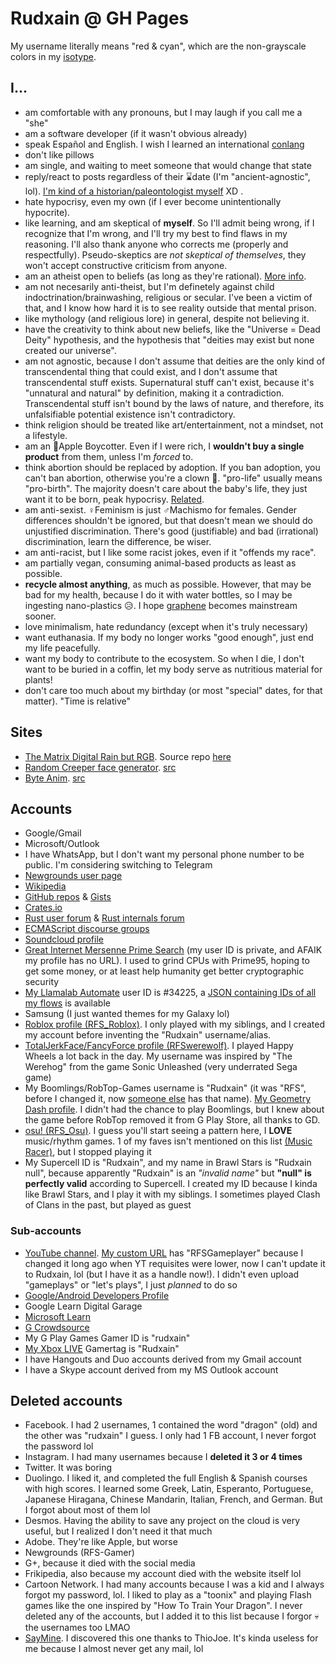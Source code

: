 # Rudxain @ GH Pages

My username literally means "red & cyan", which are the non-grayscale colors in my [isotype](https://lorartist.com/do-you-know-the-difference-between-logo-isotype-imagotype-and-isologo).

## I...

- am comfortable with any pronouns, but I may laugh if you call me a "she"
- am a software developer (if it wasn't obvious already)
- speak Español and English. I wish I learned an international [conlang](https://en.wikipedia.org/wiki/Constructed_language)
- don't like pillows
- am single, and waiting to meet someone that would change that state
- reply/react to posts regardless of their ⌛date (I'm "ancient-agnostic", lol). [I'm kind of a historian/paleontologist myself](https://pbs.twimg.com/media/FFcEIG5WQAgBo33.jpg) XD .
- hate hypocrisy, even my own (if I ever become unintentionally hypocrite).
- like learning, and am skeptical of **myself**. So I'll admit being wrong, if I recognize that I'm wrong, and I'll try my best to find flaws in my reasoning. I'll also thank anyone who corrects me (properly and respectfully). Pseudo-skeptics are *not skeptical of themselves*, they won't accept constructive criticism from anyone.
- am an atheist open to beliefs (as long as they're rational). [More info](https://reddit.com/r/atheism/wiki/faq).
- am not necesarily anti-theist, but I'm definetely against child indoctrination/brainwashing, religious or secular. I've been a victim of that, and I know how hard it is to see reality outside that mental prison.
- like mythology (and religious lore) in general, despite not believing it.
- have the creativity to think about new beliefs, like the "Universe = Dead Deity" hypothesis, and the hypothesis that "deities may exist but none created our universe".
- am not agnostic, because I don't assume that deities are the only kind of transcendental thing that could exist, and I don't assume that transcendental stuff exists. Supernatural stuff can't exist, because it's "unnatural and natural" by definition, making it a contradiction. Transcendental stuff isn't bound by the laws of nature, and therefore, its unfalsifiable potential existence isn't contradictory.
- think religion should be treated like art/entertainment, not a mindset, not a lifestyle.
- am an 🍎Apple Boycotter. Even if I were rich, I **wouldn't buy a single product** from them, unless I'm *forced* to.
- think abortion should be replaced by adoption. If you ban adoption, you can't ban abortion, otherwise you're a clown 🤡. "pro-life" usually means "pro-birth". The majority doesn't care about the baby's life, they just want it to be born, peak hypocrisy. [Related](https://amptoons.com/blog/?p=13565).
- am anti-sexist. ♀️Feminism is just ♂️Machismo for females. Gender differences shouldn't be ignored, but that doesn't mean we should do unjustified discrimination. There's good (justifiable) and bad (irrational) discrimination, learn the difference, be wiser.
- am anti-racist, but I like some racist jokes, even if it "offends my race".
- am partially vegan, consuming animal-based products as least as possible.
- **recycle almost anything**, as much as possible. However, that may be bad for my health, because I do it with water bottles, so I may be ingesting nano-plastics 😥. I hope [graphene](https://en.wikipedia.org/wiki/Graphene) becomes mainstream sooner.
- love minimalism, hate redundancy (except when it's truly necessary)
- want euthanasia. If my body no longer works "good enough", just end my life peacefully.
- want my body to contribute to the ecosystem. So when I die, I don't want to be buried in a coffin, let my body serve as nutritious material for plants!
- don't care too much about my birthday (or most "special" dates, for that matter). "Time is relative"

## Sites

- [The Matrix Digital Rain but RGB](https://Rudxain.github.io/RGB-digital-rain). Source repo [here](https://github.com/Rudxain/RGB-digital-rain)
- [Random Creeper face generator](https://Rudxain.github.io/random-creeper-generator). [src](https://github.com/Rudxain/random-creeper-generator)
- [Byte Anim](https://Rudxain.github.io/Byte-Anim). [src](https://github.com/Rudxain/Byte-Anim)

## Accounts

- Google/Gmail
- Microsoft/Outlook
- I have WhatsApp, but I don't want my personal phone number to be public. I'm considering switching to Telegram
- [Newgrounds user page](https://Rudxain.newgrounds.com)
- [Wikipedia](https://en.wikipedia.org/wiki/User:Rudxain)
- [GitHub repos](https://github.com/Rudxain?tab=repositories) & [Gists](https://gist.github.com/Rudxain)
- [Crates.io](https://crates.io/users/Rudxain)
- [Rust user forum](https://users.rust-lang.org/u/rudxain) & [Rust internals forum](https://internals.rust-lang.org/u/rudxain)
- [ECMAScript discourse groups](https://es.discourse.group/u/rudxain)
- [Soundcloud profile](https://soundcloud.com/Rudxain)
- [Great Internet Mersenne Prime Search](https://www.mersenne.org) (my user ID is private, and AFAIK my profile has no URL). I used to grind CPUs with Prime95, hoping to get some money, or at least help humanity get better cryptographic security
- [My Llamalab Automate](https://llamalab.com/automate/community/flows/42921) user ID is #34225, a [JSON containing IDs of all my flows](https://llamalab.com/automate/community/api/v1/users/34225/flows) is available
- Samsung (I just wanted themes for my Galaxy lol)
- [Roblox profile (RFS_Roblox)](https://www.roblox.com/users/323158352/profile). I only played with my siblings, and I created my account before inventing the "Rudxain" username/alias.
- [TotalJerkFace/FancyForce profile (RFSwerewolf)](https://totaljerkface.com/profile.tjf?uid=6050400). I played Happy Wheels a lot back in the day. My username was inspired by "The Werehog" from the game Sonic Unleashed (very underrated Sega game)
- My Boomlings/RobTop-Games username is "Rudxain" (it was "RFS", before I changed it, now [someone else](https://gdbrowser.com/u/RFS) has that name). [My Geometry Dash profile](https://gdbrowser.com/u/Rudxain). I didn't had the chance to play Boomlings, but I knew about the game before RobTop removed it from G Play Store, all thanks to GD.
- [osu! (RFS_Osu)](https://osu.ppy.sh/users/9905562). I guess you'll start seeing a pattern here, I **LOVE** music/rhythm games. 1 of my faves isn't mentioned on this list [(Music Racer)](https://play.google.com/store/apps/details?id=com.abstractart.music_racer), but I stopped playing it
- My Supercell ID is "Rudxain", and my name in Brawl Stars is "Rudxain null", because apparently "Rudxain" is an *"invalid name"* but **"null" is perfectly valid** according to Supercell. I created my ID because I kinda like Brawl Stars, and I play it with my siblings. I sometimes played Clash of Clans in the past, but played as guest

### Sub-accounts

- [YouTube channel](https://youtube.com/@Rudxain). [My custom URL](https://youtube.com/c/RFSGameplayer) has "RFSGameplayer" because I changed it long ago when YT requisites were lower, now I can't update it to Rudxain, lol (but I have it as a handle now!). I didn't even upload "gameplays" or "let's plays", I just *planned* to do so
- [Google/Android Developers Profile](https://g.dev/rudxain)
- Google Learn Digital Garage
- [Microsoft Learn](https://learn.microsoft.com/en-us/users/Rudxain)
- [G Crowdsource](https://crowdsource.google.com)
- My G Play Games Gamer ID is "rudxain"
- [My Xbox LIVE](https://account.xbox.com/en-us/profile?gamertag=Rudxain) Gamertag is "Rudxain"
- I have Hangouts and Duo accounts derived from my Gmail account
- I have a Skype account derived from my MS Outlook account

## Deleted accounts

- Facebook. I had 2 usernames, 1 contained the word "dragon" (old) and the other was "rudxain" I guess. I only had 1 FB account, I never forgot the password lol
- Instagram. I had many usernames because I **deleted it 3 or 4 times**
- Twitter. It was boring
- Duolingo. I liked it, and completed the full English & Spanish courses with high scores. I learned some Greek, Latin, Esperanto, Portuguese, Japanese Hiragana, Chinese Mandarin, Italian, French, and German. But I forgot about most of them lol
- Desmos. Having the ability to save any project on the cloud is very useful, but I realized I don't need it that much
- Adobe. They're like Apple, but worse
- Newgrounds (RFS-Gamer)
- G+, because it died with the social media
- Frikipedia, also because my account died with the website itself lol
- Cartoon Network. I had many accounts because I was a kid and I always forgot my password, lol. I liked to play as a "toonix" and playing Flash games like the one inspired by "How To Train Your Dragon". I never deleted any of the accounts, but I added it to this list because I forgor 💀 the usernames too LMAO
- [SayMine](https://saymine.com). I discovered this one thanks to ThioJoe. It's kinda useless for me because I almost never get any mail, lol
